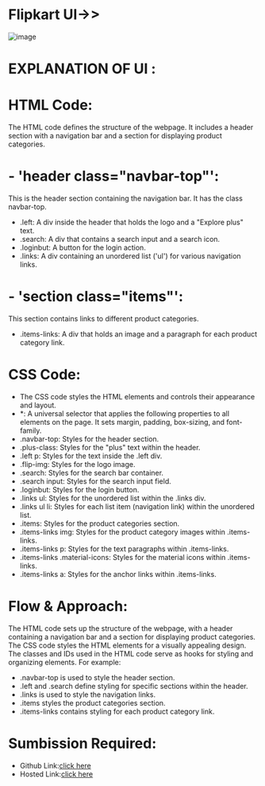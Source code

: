 # Flipkart UI->>
![image](https://github.com/namishagurunani/Flipkart/assets/126158413/e5e83ed5-491a-4867-999c-4c0408e7c72f)
# EXPLANATION OF UI :

# HTML Code:
The HTML code defines the structure of the webpage. It includes a header section with a navigation bar and a section for displaying product categories.

# - 'header class="navbar-top"': 
This is the header section containing the navigation bar. It has the class navbar-top.
- .left: A div inside the header that holds the logo and a "Explore plus" text.
- .search: A div that contains a search input and a search icon.
- .loginbut: A button for the login action.
- .links: A div containing an unordered list ('ul') for various navigation links.
# - 'section class="items"': 
This section contains links to different product categories.
- .items-links: A div that holds an image and a paragraph for each product category link.
# CSS Code: 
- The CSS code styles the HTML elements and controls their appearance and layout.
- *: A universal selector that applies the following properties to all elements on the page. It sets margin, padding, box-sizing, and font-family.
- .navbar-top: Styles for the header section.
- .plus-class: Styles for the "plus" text within the header.
- .left p: Styles for the text inside the .left div.
- .flip-img: Styles for the logo image.
- .search: Styles for the search bar container.
- .search input: Styles for the search input field.
- .loginbut: Styles for the login button.
- .links ul: Styles for the unordered list within the .links div.
- .links ul li: Styles for each list item (navigation link) within the unordered list.
- .items: Styles for the product categories section.
- .items-links img: Styles for the product category images within .items-links.
- .items-links p: Styles for the text paragraphs within .items-links.
- .items-links .material-icons: Styles for the material icons within .items-links.
- .items-links a: Styles for the anchor links within .items-links.
# Flow & Approach:
The HTML code sets up the structure of the webpage, with a header containing a navigation bar and a section for displaying product categories. The CSS code styles the HTML elements for a visually appealing design. The classes and IDs used in the HTML code serve as hooks for styling and organizing elements. For example:
- .navbar-top is used to style the header section.
- .left and .search define styling for specific sections within the header.
- .links is used to style the navigation links.
- .items styles the product categories section.
- .items-links contains styling for each product category link.
# Sumbission Required:
- Github Link:[click here](https://github.com/namishagurunani/Flipkart)
- Hosted Link:[click here](https://namishagurunani.github.io/Flipkart/)
